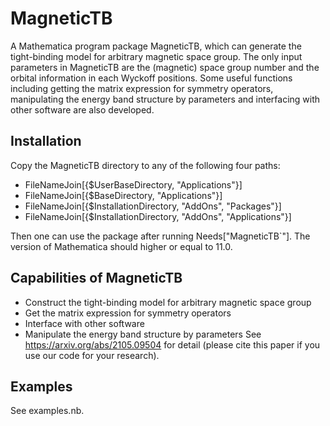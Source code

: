 # MagneticTB

A Mathematica program package MagneticTB, which can generate
the tight-binding model for arbitrary magnetic space group. The only
input parameters in MagneticTB are the (magnetic) space group number
and the orbital information in each Wyckoff positions. Some useful
functions including getting the matrix expression for symmetry operators,
manipulating the energy band structure by parameters and interfacing
with other software are also developed.

## Installation

Copy the MagneticTB directory to any of the following four paths:

* FileNameJoin[{$UserBaseDirectory, "Applications"}]
* FileNameJoin[{$BaseDirectory, "Applications"}]
* FileNameJoin[{$InstallationDirectory, "AddOns", "Packages"}]
* FileNameJoin[{$InstallationDirectory, "AddOns", "Applications"}]


Then one can use the package after running Needs["MagneticTB`"].
The version of Mathematica should higher or equal to 11.0.

## Capabilities of MagneticTB

* Construct the tight-binding model for arbitrary magnetic space group
* Get the matrix expression for symmetry operators
* Interface with other software
* Manipulate the energy band structure by parameters
See https://arxiv.org/abs/2105.09504 for detail
(please cite this paper if you use our code for your research).

## Examples

See examples.nb.


